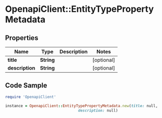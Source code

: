 # OpenapiClient::EntityTypePropertyMetadata

## Properties

Name | Type | Description | Notes
------------ | ------------- | ------------- | -------------
**title** | **String** |  | [optional] 
**description** | **String** |  | [optional] 

## Code Sample

```ruby
require 'OpenapiClient'

instance = OpenapiClient::EntityTypePropertyMetadata.new(title: null,
                                 description: null)
```


